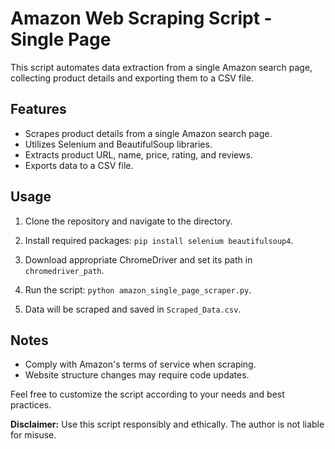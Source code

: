 # Amazon Web Scraping Script - Single Page

This script automates data extraction from a single Amazon search page, collecting product details and exporting them to a CSV file.

## Features

- Scrapes product details from a single Amazon search page.
- Utilizes Selenium and BeautifulSoup libraries.
- Extracts product URL, name, price, rating, and reviews.
- Exports data to a CSV file.

## Usage

1. Clone the repository and navigate to the directory.

2. Install required packages: `pip install selenium beautifulsoup4`.

3. Download appropriate ChromeDriver and set its path in `chromedriver_path`.

4. Run the script: `python amazon_single_page_scraper.py`.

5. Data will be scraped and saved in `Scraped_Data.csv`.

## Notes

- Comply with Amazon's terms of service when scraping.
- Website structure changes may require code updates.

Feel free to customize the script according to your needs and best practices.

**Disclaimer:** Use this script responsibly and ethically. The author is not liable for misuse.

